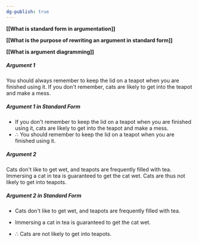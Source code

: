 ```yaml
---
dg-publish: true
---
```

**[[What is standard form in argumentation]]**

**[[What is the purpose of rewriting an argument in standard form]]**

**[[What is argument diagramming]]**


##### Argument 1
You should always remember to keep the lid on a teapot when you are finished using it. If you don't remember, cats are likely to get into the teapot and make a mess.

##### Argument 1 in Standard Form
-   If you don't remember to keep the lid on a teapot when you are finished using it, cats are likely to get into the teapot and make a mess.
-   ∴ You should remember to keep the lid on a teapot when you are finished using it.

##### Argument 2
Cats don't like to get wet, and teapots are frequently filled with tea. Immersing a cat in tea is guaranteed to get the cat wet. Cats are thus not likely to get into teapots.

##### Argument 2 in Standard Form
-   Cats don't like to get wet, and teapots are frequently filled with tea.
-   Immersing a cat in tea is guaranteed to get the cat wet.

-   ∴ Cats are not likely to get into teapots.


